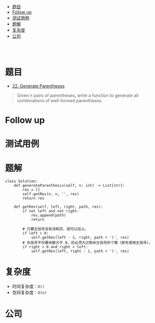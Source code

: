 - [题目](#题目)
- [Follow up](#follow-up)
- [测试用例](#测试用例)
- [题解](#题解)
- [复杂度](#复杂度)
- [公司](#公司)

</br></br>

# 题目
- [22. Generate Parentheses](https://leetcode.com/problems/generate-parentheses/)
> Given n pairs of parentheses, write a function to generate all combinations of well-formed parentheses.

# Follow up

# 测试用例

# 题解
```
class Solution:
    def generateParenthesis(self, n: int) -> List[str]:
        res = []
        self.getRes(n, n, '', res)
        return res

    def getRes(self, left, right, path, res):
        if not left and not right:
            res.append(path)
            return

        # 只要左括号没有消耗完，就可以加上。
        if left > 0:
            self.getRes(left - 1, right, path + '(', res)
        # 右括号不仅要余数大于 0，还必须大过剩余左括号的个数（即先使用左括号）。
        if right > 0 and right > left:
            self.getRes(left, right - 1, path + ')', res)
```

# 复杂度
- 时间复杂度：`O()`
- 空间复杂度：`O(n)`

# 公司